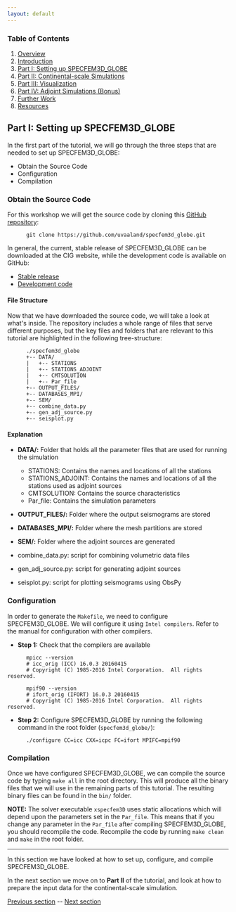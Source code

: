 ```yaml
---
layout: default
---
```


### Table of Contents
1. [Overview](/index.md)
2. [Introduction](/intro_specfem.md)
3. [Part I: Setting up SPECFEM3D_GLOBE](/setup_specfem3d.md)
4. [Part II: Continental-scale Simulations](/prepare_data.md)
5. [Part III: Visualization](/vis_seismo.md)
6. [Part IV: Adjoint Simulations (Bonus)](/run_adj_solver.md)
7. [Further Work](/further_work.md)
8. [Resources](/resources.md)


## Part I: Setting up SPECFEM3D_GLOBE

In the first part of the tutorial, we will go through the three steps that are
needed to set up SPECFEM3D_GLOBE:
* Obtain the Source Code
* Configuration
* Compilation

### Obtain the Source Code <a name="source_code"></a>

For this workshop we will get the source code by cloning this [GitHub repository](https://github.com/uvaaland/specfem3d_globe):

```shell
      git clone https://github.com/uvaaland/specfem3d_globe.git
```

In general, the current, stable release of SPECFEM3D_GLOBE can be downloaded at
the CIG website, while the development code is available on GitHub:
* [Stable release](https://geodynamics.org/cig/software/specfem3d_globe/)
* [Development code](https://github.com/geodynamics/specfem3d_globe)


#### File Structure
Now that we have downloaded the source code, we will take a look at what's
inside. The repository includes a whole range of files that serve different
purposes, but the key files and folders that are relevant to this tutorial are
highlighted in the following tree-structure:


```
      ./specfem3d_globe
      +-- DATA/
      |   +-- STATIONS
      |   +-- STATIONS_ADJOINT
      |   +-- CMTSOLUTION
      |   +-- Par_file
      +-- OUTPUT_FILES/
      +-- DATABASES_MPI/
      +-- SEM/
      +-- combine_data.py
      +-- gen_adj_source.py
      +-- seisplot.py
```

#### Explanation
* **DATA/:**  Folder that holds all the parameter files that are used for running the simulation

  * STATIONS: Contains the names and locations of all the stations
  * STATIONS_ADJOINT: Contains the names and locations of all the stations used as adjoint sources
  * CMTSOLUTION: Contains the source characteristics
  * Par_file: Contains the simulation parameters

* **OUTPUT_FILES/:** Folder where the output seismograms are stored
* **DATABASES_MPI/:** Folder where the mesh partitions are stored
* **SEM/:** Folder where the adjoint sources are generated
* combine_data.py: script for combining volumetric data files
* gen_adj_source.py: script for generating adjoint sources
* seisplot.py: script for plotting seismograms using ObsPy

### Configuration
In order to generate the `Makefile`, we need to configure SPECFEM3D_GLOBE. We
will configure it using `Intel compilers`. Refer to the manual for
configuration with other compilers.

* **Step 1:** Check that the compilers are available

```shell
      mpicc --version
      # icc_orig (ICC) 16.0.3 20160415
      # Copyright (C) 1985-2016 Intel Corporation.  All rights reserved.
      
      mpif90 --version
      # ifort_orig (IFORT) 16.0.3 20160415
      # Copyright (C) 1985-2016 Intel Corporation.  All rights reserved.
```

* **Step 2:** Configure SPECFEM3D_GLOBE by running the following command in the root folder (`specfem3d_globe/`):

```shell
      ./configure CC=icc CXX=icpc FC=ifort MPIFC=mpif90
```

### Compilation
Once we have configured SPECFEM3D_GLOBE, we can compile the source code by
typing `make all` in the root directory. This will produce all the binary files
that we will use in the remaining parts of this tutorial. The resulting binary
files can be found in the `bin/` folder.

**NOTE:** The solver executable `xspecfem3D` uses static allocations which will
depend upon the parameters set in the `Par_file`. This means that if you change any
parameter in the `Par_file` after compiling SPECFEM3D_GLOBE, you should
recompile the code. Recompile the code by running `make clean` and
`make` in the root folder.

---
In this section we have looked at how to set up, configure, and compile
SPECFEM3D_GLOBE.

In the next section we move on to **Part II** of the tutorial, and
look at how to prepare the input data for the continental-scale simulation.

[Previous section](/intro_specfem.md) -- [Next section](/prepare_data.md)
